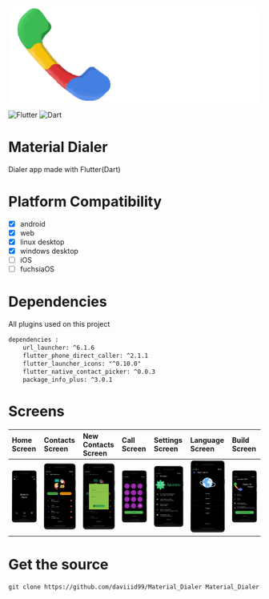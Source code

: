 
<img src="assets/images/black_banner.png">

![Flutter](https://img.shields.io/badge/Flutter-%2302569B.svg?style=for-the-badge&logo=Flutter&logoColor=white)
![Dart](https://img.shields.io/badge/dart-%230175C2.svg?style=for-the-badge&logo=dart&logoColor=white)

 # Material Dialer
 Dialer app made with Flutter(Dart)

# Platform Compatibility

- [x] android
- [x] web
- [x] linux desktop
- [x] windows desktop
- [ ] iOS
- [ ] fuchsiaOS

# Dependencies
All plugins used on this project
```
dependencies :
    url_launcher: ^6.1.6
    flutter_phone_direct_caller: ^2.1.1
    flutter_launcher_icons: "^0.10.0"
    flutter_native_contact_picker: ^0.0.3
    package_info_plus: ^3.0.1

```

 # Screens
| Home Screen| Contacts Screen| New Contacts Screen | Call Screen| Settings Screen | Language Screen | Build Screen|
| :---------------------- |:----------------------     |:----------------------|:----------------------|:----------------------|:----------------------|:----------------------|
| <img src="screens/screen_1.png">                        | <img src="screens/screen_2.png">                           | <img src="screens/screen_3.png">|<img src="screens/screen_4.png">|<img src="screens/screen_5.png">|<img src="screens/screen_7.png">|<img src="screens/screen_6.png">|

 # Get the source
 ```
 git clone https://github.com/daviiid99/Material_Dialer Material_Dialer
 ```
